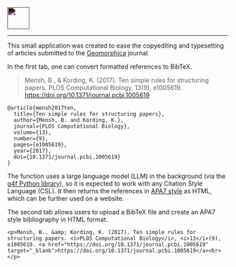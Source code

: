<img src="https://journals.psu.edu/geomorphica/public/journals/1/pageHeaderLogoImage_en_US.png" class="image-inverted" height="50px">

<style>
.image-inverted {
    filter: invert(100%);
}
</style>

---

This small application was created to ease the copyediting and typesetting of articles submitted to the [Geomorphica](https://journals.psu.edu/geomorphica/) journal.

In the first tab, one can convert formatted references to BibTeX.

> Mensh, B., & Kording, K. (2017). Ten simple rules for structuring papers. PLOS Computational Biology, 13(9), e1005619. https://doi.org/10.1371/journal.pcbi.1005619

```
@article{mensh2017ten,
  title={Ten simple rules for structuring papers},
  author={Mensh, B. and Kording, K.},
  journal={PLOS Computational Biology},
  volume={13},
  number={9},
  pages={e1005619},
  year={2017},
  doi={10.1371/journal.pcbi.1005619}
}
```

The function uses a large language model (LLM) in the background (via the [g4f Python library](https://github.com/xtekky/gpt4free/)), so it is expected to work with any Citation Style Language (CSL). It then returns the references in [APA7 style](https://github.com/citation-style-language/styles/blob/master/apa.csl) as HTML, which can be further used on a website.

The second tab allows users to upload a BibTeX file and create an APA7 style bibliography in HTML format.

```
<p>Mensh, B., &amp; Kording, K. (2017). Ten simple rules for structuring papers. <i>PLOS Computational Biology</i>, <i>13</i>(9), e1005619. <a href="https://doi.org/10.1371/journal.pcbi.1005619" target="_blank">https://doi.org/10.1371/journal.pcbi.1005619</a><br></p>
```
